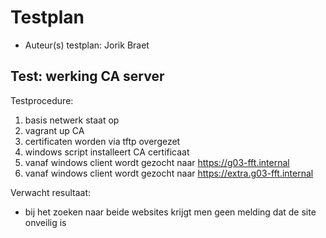 # Testplan

- Auteur(s) testplan: Jorik Braet<!--Naam. -->

## Test: werking CA server<!-- Omschrijving test. -->

Testprocedure:

1. basis netwerk staat op
2. vagrant up CA
3. certificaten worden via tftp overgezet
4. windows script installeert CA certificaat
5. vanaf windows client wordt gezocht naar https://g03-fft.internal
6. vanaf windows client wordt gezocht naar https://extra.g03-fft.internal

Verwacht resultaat:

- bij het zoeken naar beide websites krijgt men geen melding dat de site onveilig is